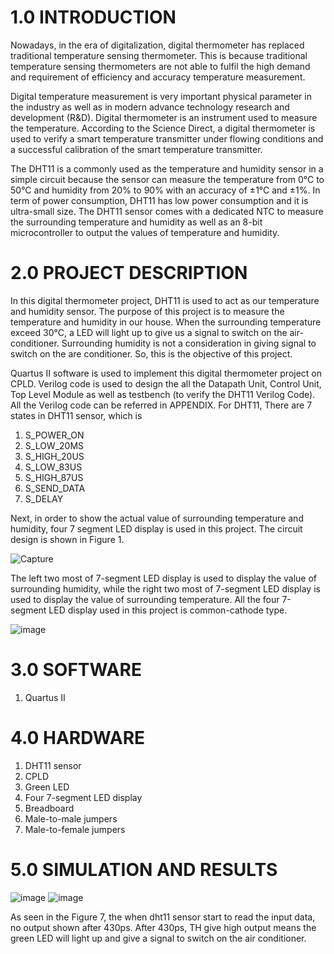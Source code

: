# 1.0 INTRODUCTION
Nowadays, in the era of digitalization, digital thermometer has replaced traditional temperature sensing thermometer. 
This is because traditional temperature sensing thermometers are not able to fulfil the high demand and requirement of 
efficiency and accuracy temperature measurement.
  
Digital temperature measurement is very important physical parameter in the industry as well as in modern advance 
technology research and development (R&D). Digital thermometer is an instrument used to measure the temperature. According 
to the Science Direct, a digital thermometer is used to verify a smart temperature transmitter under flowing conditions 
and a successful calibration of the smart temperature transmitter. 

The DHT11 is a commonly used as the temperature and humidity sensor in a simple circuit because the sensor can measure 
the temperature from 0°C to 50°C and humidity from 20% to 90% with an accuracy of ±1°C and ±1%. In term of power consumption, 
DHT11 has low power consumption and it is ultra-small size. The DHT11 sensor comes with a dedicated NTC to measure the 
surrounding temperature and humidity as well as an 8-bit microcontroller to output the values of temperature and humidity. 

# 2.0 PROJECT DESCRIPTION
In this digital thermometer project, DHT11 is used to act as our temperature and humidity sensor. The purpose of this 
project is to measure the temperature and humidity in our house. When the surrounding temperature exceed 30°C, a LED will 
light up to give us a signal to switch on the air-conditioner. Surrounding humidity is not a consideration in giving signal 
to switch on the are conditioner. So, this is the objective of this project.

Quartus II software is used to implement this digital thermometer project on CPLD. Verilog code is used to design the all 
the Datapath Unit, Control Unit, Top Level Module as well as testbench (to verify the DHT11 Verilog Code). All the Verilog 
code can be referred in APPENDIX. For DHT11, There are 7 states in DHT11 sensor, which is 
1.	S_POWER_ON 
2.	S_LOW_20MS 
3.	S_HIGH_20US 
4.	S_LOW_83US
5.	S_HIGH_87US
6.	S_SEND_DATA 
7.	S_DELAY

Next, in order to show the actual value of surrounding temperature and humidity, four 7 segment LED display is used in this 
project. The circuit design is shown in Figure 1.

![Capture](https://user-images.githubusercontent.com/87258961/125189937-3d23c880-e26d-11eb-9304-11e55d27170a.PNG)

The left two most of 7-segment LED display is used to display the value of surrounding humidity, while the right two most of 
7-segment LED display is used to display the value of surrounding temperature. All the four 7-segment LED display used in 
this project is common-cathode type. 

![image](https://user-images.githubusercontent.com/87258961/125189988-83792780-e26d-11eb-908a-36cbf3b5ee4a.png)

# 3.0 SOFTWARE
1.	Quartus II

# 4.0	HARDWARE
1.	DHT11 sensor
2.	CPLD
3.	Green LED
4.	Four 7-segment LED display
5.	Breadboard
6.	Male-to-male jumpers
7.	Male-to-female jumpers

# 5.0 SIMULATION AND RESULTS

![image](https://user-images.githubusercontent.com/87258961/125190151-2b8ef080-e26e-11eb-9bc5-adcb7fa43a5f.png)
![image](https://user-images.githubusercontent.com/87258961/125190313-051d8500-e26f-11eb-9022-91ccb3fd48a0.png)

As seen in the Figure 7, the when dht11 sensor start to read the input data, no output shown after 430ps. After 430ps, TH 
give high output means the green LED will light up and give a signal to switch on the air conditioner. 
